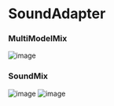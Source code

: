 # SoundAdapter
### MultiModelMix
![image](https://github.com/ZSTUCvLab/SoundAdapter/blob/master/images/MIX3.jpg)
### SoundMix
![image](https://github.com/ZSTUCvLab/SoundAdapter/blob/master/images/MIX1.jpg)
![image](https://github.com/ZSTUCvLab/SoundAdapter/blob/master/images/MIX2.jpg)
